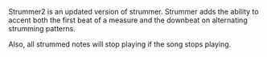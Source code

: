 Strummer2 is an updated version of strummer.  Strummer adds the ability to accent both the first beat of a measure
and the downbeat on alternating strumming patterns.

Also, all strummed notes will stop playing if the song stops playing.
